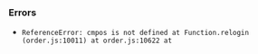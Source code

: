 ### Errors

- <code>ReferenceError: cmpos is not defined
    at Function.relogin (order.js:10011)
    at order.js:10622
    at <anonymous>
    </code>
